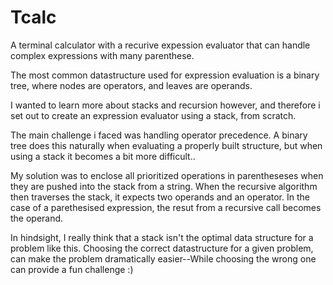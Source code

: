 # Tcalc
A terminal calculator with a recurive expession evaluator that can handle complex expressions with many parenthese.

The most common datastructure used for expression evaluation is a binary tree, where nodes are operators, and leaves are operands.

I wanted to learn more about stacks and recursion however, and therefore i set out to create an expression evaluator using a stack, from scratch.

The main challenge i faced was handling operator precedence. A binary tree does this naturally when evaluating a properly built structure, but when using a stack it becomes a bit more difficult..

My solution was to enclose all prioritized operations in parentheseses when they are pushed into the stack from a string. When the recursive algorithm then traverses the stack, it expects two operands and an operator. In the case of a parethesised expression, the resut from a recursive call becomes the operand.

In hindsight, I really think that a stack isn't the optimal data structure for a problem like this. Choosing the correct datastructure for a given problem, can make the problem dramatically easier--While choosing the wrong one can provide a fun challenge :) 
